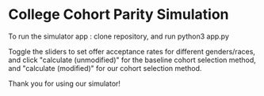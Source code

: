 # College Cohort Parity Simulation

To run the simulator app : clone repository, and run python3 app.py

Toggle the sliders to set offer acceptance rates for different genders/races, and click "calculate (unmodified)" for the baseline cohort selection method, and "calculate (modified)" for our cohort selection method.

Thank you for using our simulator!
